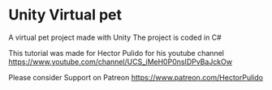 # Unity Virtual pet


A virtual pet project made with Unity
The project is coded in C#

This tutorial was made for Hector Pulido for his youtube channel 
https://www.youtube.com/channel/UCS_iMeH0P0nsIDPvBaJckOw

Please consider Support on Patreon
https://www.patreon.com/HectorPulido

